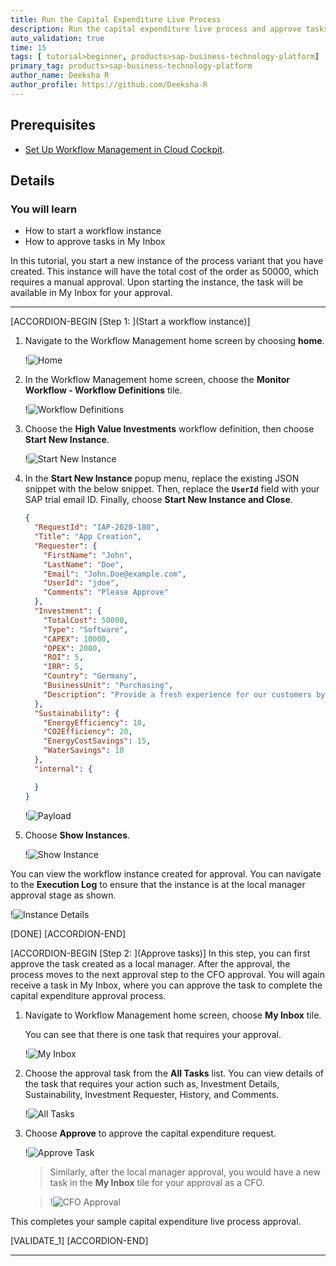 ```yaml
---
title: Run the Capital Expenditure Live Process
description: Run the capital expenditure live process and approve tasks using My Inbox.
auto_validation: true
time: 15
tags: [ tutorial>beginner, products>sap-business-technology-platform]
primary_tag: products>sap-business-technology-platform
author_name: Deeksha R
author_profile: https://github.com/Deeksha-R
---
```


## Prerequisites
- [Set Up Workflow Management in Cloud Cockpit](cp-starter-ibpm-employeeonboarding-1-setup).

## Details
### You will learn
  - How to start a workflow instance
  - How to approve tasks in My Inbox

In this tutorial, you start a new instance of the process variant that you have created. This instance will have the total cost of the order as 50000, which requires a manual approval. Upon starting the instance, the task will be available in My Inbox for your approval.

---

[ACCORDION-BEGIN [Step 1: ](Start a workflow instance)]
1. Navigate to the Workflow Management home screen by choosing **home**.

    !![Home](cp-cf-workflowmanagement-runcapex-home.png)


2. In the Workflow Management home screen, choose the **Monitor Workflow - Workflow Definitions** tile.

    !![Workflow Definitions](cp-cf-workflowmanagement-runcapex-wfdef.png)

3. Choose the **High Value Investments** workflow definition, then choose **Start New Instance**.

    !![Start New Instance](cp-cf-workflowmanagement-runcapex-startinstance.png)

4. In the **Start New Instance** popup menu, replace the existing JSON snippet with the below snippet. Then, replace the **`UserId`** field with your SAP trial email ID. Finally, choose **Start New Instance and Close**.

    ```JSON
    {
      "RequestId": "IAP-2020-180",
      "Title": "App Creation",
      "Requester": {
        "FirstName": "John",
        "LastName": "Doe",
        "Email": "John.Doe@example.com",
        "UserId": "jdoe",
        "Comments": "Please Approve"
      },
      "Investment": {
        "TotalCost": 50000,
        "Type": "Software",
        "CAPEX": 10000,
        "OPEX": 2000,
        "ROI": 5,
        "IRR": 5,
        "Country": "Germany",
        "BusinessUnit": "Purchasing",
        "Description": "Provide a fresh experience for our customers by providing new apps for our services"
      },
      "Sustainability": {
        "EnergyEfficiency": 10,
        "CO2Efficiency": 20,
        "EnergyCostSavings": 15,
        "WaterSavings": 10
      },
      "internal": {

      }
    }
    ```

      !![Payload](cp-cf-workflowmanagement-runcapex-payload.png)

4. Choose **Show Instances**.

    !![Show Instance](cp-cf-workflowmanagement-runcapex-showinstance.png)


You can view the workflow instance created for approval. You can navigate to the **Execution Log** to ensure that the instance is at the local manager approval stage as shown.

!![Instance Details](cp-cf-workflowmanagement-runcapex-instancedetails.png)

[DONE]
[ACCORDION-END]

[ACCORDION-BEGIN [Step 2: ](Approve tasks)]
  In this step, you can first approve the task created as a local manager. After the approval, the process moves to the next approval step to the CFO approval. You will again receive a task in My Inbox, where you can approve the task to complete the capital expenditure approval process.

1. Navigate to Workflow Management home screen, choose **My Inbox** tile.

    You can see that there is one task that requires your approval.

    !![My Inbox](cp-cf-workflowmanagement-runcapex-myinbox.png)

2. Choose the approval task from the **All Tasks** list. You can view details of the task that requires your action such as, Investment Details, Sustainability, Investment Requester, History, and Comments.

    !![All Tasks](cp-cf-workflowmanagement-runcapex-myinbox2.png)

3. Choose **Approve** to approve the capital expenditure request.

    !![Approve Task](cp-cf-workflowmanagement-runcapex-myinbox3.png)

    >Similarly, after the local manager approval, you would have a new task in the **My Inbox** tile for your approval as a CFO.

    >!![CFO Approval](cp-cf-workflowmanagement-runcapex-CFO.png)

This completes your sample capital expenditure live process approval.

[VALIDATE_1]
[ACCORDION-END]

---
